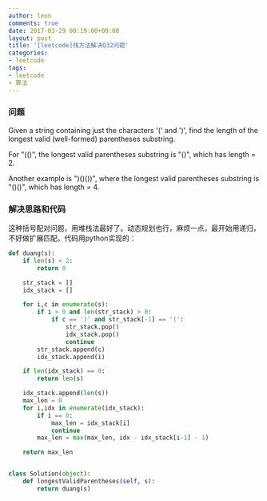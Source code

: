 ```yaml
---
author: leon
comments: true
date: 2017-03-29 00:19:00+00:00
layout: post
title: '[leetcode]栈方法解决Q32问题'
categories:
- leetcode
tags:
- leetcode
- 算法
---
```


### 问题

 Given a string containing just the characters '(' and ')', find the length of the longest valid (well-formed) parentheses substring.

For "(()", the longest valid parentheses substring is "()", which has length = 2.

Another example is ")()())", where the longest valid parentheses substring is "()()", which has length = 4.

### 解决思路和代码

这种括号配对问题，用堆栈法最好了。动态规划也行，麻烦一点。最开始用递归，不好做扩展匹配。代码用python实现的：


```python
def duang(s):
    if len(s) < 2:
        return 0

    str_stack = []
    idx_stack = []

    for i,c in enumerate(s):
        if i > 0 and len(str_stack) > 0:
            if c == ')' and str_stack[-1] == '(':
                str_stack.pop()
                idx_stack.pop()
                continue
        str_stack.append(c)
        idx_stack.append(i)

    if len(idx_stack) == 0:
        return len(s)

    idx_stack.append(len(s))
    max_len = 0
    for i,idx in enumerate(idx_stack):
        if i == 0:
            max_len = idx_stack[i]
            continue
        max_len = max(max_len, idx - idx_stack[i-1] - 1)

    return max_len


class Solution(object):
    def longestValidParentheses(self, s):
        return duang(s)
```
